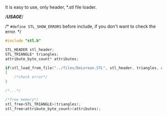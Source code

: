 It is easy to use, only header, *.stl file loader.

/***USAGE***/

/* `#define STL_SHOW_ERRORS` before include, if you don't want to check the error. */

```c++
#include "stl.h"

STL_HEADER stl_header;
STL_TRIANGLE* triangles;
attribute_byte_count* attributes;

if(stl_load_from_file("../files/DeLorean.STL", stl_header, triangles, attributes))
{
    /*check error*/
}

/*...*/

/*free memory*/
stl_free<STL_TRIANGLE>(triangles);
stl_free<attribute_byte_count>(attributes);

```